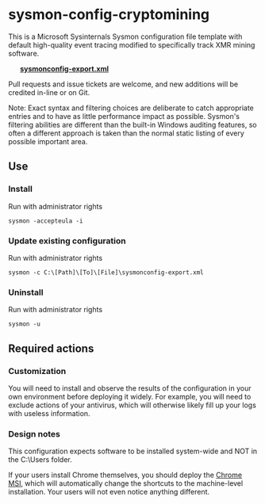 # sysmon-config-cryptomining #

This is a Microsoft Sysinternals Sysmon configuration file template with default high-quality event tracing modified to specifically track XMR mining software.

&nbsp;&nbsp;&nbsp;&nbsp;&nbsp;&nbsp;**[sysmonconfig-export.xml](https://github.com/ryanku98/sysmon-config/blob/master/sysmonconfig-export.xml)**

Pull requests and issue tickets are welcome, and new additions will be credited in-line or on Git.

Note: Exact syntax and filtering choices are deliberate to catch appropriate entries and to have as little performance impact as possible. Sysmon's filtering abilities are different than the built-in Windows auditing features, so often a different approach is taken than the normal static listing of every possible important area.

## Use ##
### Install ###
Run with administrator rights
~~~~
sysmon -accepteula -i
~~~~

### Update existing configuration ###
Run with administrator rights
~~~~
sysmon -c C:\[Path]\[To]\[File]\sysmonconfig-export.xml
~~~~

### Uninstall ###
Run with administrator rights
~~~~
sysmon -u
~~~~

## Required actions ##
### Customization ###
You will need to install and observe the results of the configuration in your own environment before deploying it widely. For example, you will need to exclude actions of your antivirus, which will otherwise likely fill up your logs with useless information.

### Design notes ###
This configuration expects software to be installed system-wide and NOT in the C:\Users folder.

If your users install Chrome themselves, you should deploy the [Chrome MSI](https://enterprise.google.com/chrome/chrome-browser/), which will automatically change the shortcuts to the machine-level installation. Your users will not even notice anything different.

